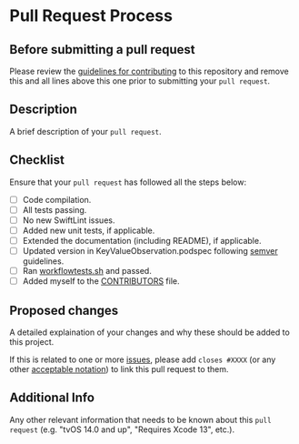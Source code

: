 # Pull Request Process

## Before submitting a pull request

Please review the [guidelines for contributing](../CONTRIBUTING.md) to this repository and remove this and all lines above this one prior to submitting your `pull request`.

## Description

A brief description of your `pull request`.

## Checklist

Ensure that your `pull request` has followed all the steps below:

* [ ] Code compilation.
* [ ] All tests passing.
* [ ] No new SwiftLint issues.
* [ ] Added new unit tests, if applicable.
* [ ] Extended the documentation (including README), if applicable.
* [ ] Updated version in KeyValueObservation.podspec following [semver](https://semver.org) guidelines.
* [ ] Ran [workflowtests.sh](../../scripts/workflowtests.sh) and passed.
* [ ] Added myself to the [CONTRIBUTORS](../CONTRIBUTORS.md) file.

## Proposed changes

A detailed explaination of your changes and why these should be added to this project. 

If this is related to one or more [issues](https://github.com/SomeRandomiOSDev/KeyValueObservation/issues), please add `closes #XXXX` (or any other [acceptable notation](https://docs.github.com/en/issues/tracking-your-work-with-issues/linking-a-pull-request-to-an-issue)) to link this pull request to them.

## Additional Info

Any other relevant information that needs to be known about this `pull request` (e.g. "tvOS 14.0 and up", "Requires Xcode 13", etc.).
